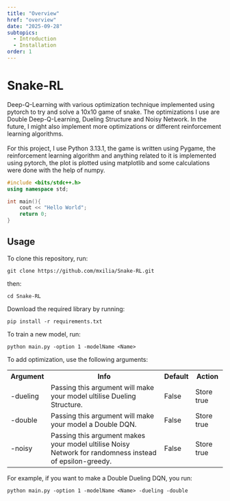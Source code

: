 ```yaml
---
title: "Overview" 
href: "overview"
date: "2025-09-28"
subtopics:
  - Introduction
  - Installation
order: 1
---
```

# Snake-RL
Deep-Q-Learning with various optimization technique implemented using pytorch to try and solve a 10x10 game of snake. The optimizations I use are Double Deep-Q-Learning, Dueling Structure and Noisy Network. In the future, I might also implement more optimizations or different reinforcement learning algorithms.<br><br>
For this project, I use Python 3.13.1, the game is written using Pygame, the reinforcement learning algorithm and anything related to it is implemented using pytorch, the plot is plotted using matplotlib and some calculations were done with the help of numpy.
```cpp
#include <bits/stdc++.h>
using namespace std;

int main(){
    cout << "Hello World";
    return 0;
}
```
## Usage
To clone this repository, run:
```
git clone https://github.com/mxilia/Snake-RL.git
```

then:
```
cd Snake-RL
```

Download the required library by running:
```
pip install -r requirements.txt
```

To train a new model, run:
```
python main.py -option 1 -modelName <Name>
```

To add optimization, use the following arguments:
<table>
    <tr>
        <th>Argument</th>
        <th>Info</th>
        <th>Default</th>
        <th>Action</th>
    </tr>
    <tr>
        <td>-dueling</td>
        <td>Passing this argument will make your model ultilise Dueling Structure.</td>
        <td>False</td>
        <td>Store true</td>
    </tr>
    <tr>
        <td>-double</td>
        <td>Passing this argument will make your model a Double DQN.</td>
        <td>False</td>
        <td>Store true</td>
    </tr>
    <tr>
        <td>-noisy</td>
        <td>Passing this argument makes your model ultilise Noisy Network for randomness instead of epsilon-greedy.</td>
        <td>False</td>
        <td>Store true</td>
    </tr>
</table>

For example, if you want to make a Double Dueling DQN, you run:
```
python main.py -option 1 -modelName <Name> -dueling -double
```